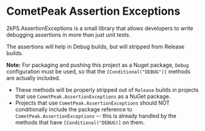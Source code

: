 # CometPeak Assertion Exceptions

2kPS.AssertionExceptions is a small library that allows developers to write debugging assertions in more than just unit tests.

The assertions will help in Debug builds, but will stripped from Release builds.

**Note:** For packaging and pushing this project as a Nuget package,
`Debug` configuration must be used, so that the `[Conditional("DEBUG")]` methods are actually included.

- These methods will be properly stripped out of `Release` builds in projects that use `CometPeak.AssertionExceptions` as a NuGet package.
- Projects that use `CometPeak.AssertionExceptions` should NOT conditionally include the package reference to `CometPeak.AssertionExceptions` -- this is already handled by the methods that have `[Conditional("DEBUG)]` on them.
